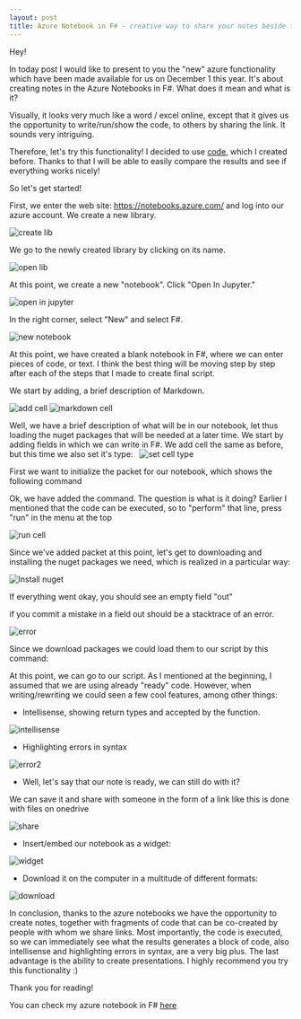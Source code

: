 ```yaml
---
layout: post
title: Azure Notebook in F# - creative way to share your notes beside the code.
---
```


Hey!


In today post I would like to present to you the "new" azure functionality which have been made available for us on December 1 this year. It's about creating notes in the Azure Notebooks in F#. What does it mean and what is it?

Visually, it looks very much like a word / excel online, except that it gives us the opportunity to write/run/show the code, to others by sharing the link. It sounds very intriguing.

Therefore, let's try this functionality! I decided to use [code](https://github.com/MNie/AzureTextAnalysis), which I created before. Thanks to that I will be able to easily compare the results and see if everything works nicely!

So let's get started!

First, we enter the web site: https://notebooks.azure.com/ and log into our azure account.
We create a new library.

![create lib](https://mnie.github.com/img/24-12-2016AzureNotebooks/createLib.png)

We go to the newly created library by clicking on its name. 

![open lib](https://mnie.github.com/img/24-12-2016AzureNotebooks/openLib.png)

At this point, we create a new "notebook".
Click "Open In Jupyter."

![open in jupyter](https://mnie.github.com/img/24-12-2016AzureNotebooks/openJupy.png)

In the right corner, select "New" and select F#.

![new notebook](https://mnie.github.com/img/24-12-2016AzureNotebooks/newNotebook.png)

At this point, we have created a blank notebook in F#, where we can enter pieces of code, or text. I think the best thing will be moving step by step after each of the steps that I made to create final script.

We start by adding, a brief description of Markdown.

![add cell](https://mnie.github.com/img/24-12-2016AzureNotebooks/insertCellabove.png)
![markdown cell](https://mnie.github.com/img/24-12-2016AzureNotebooks/markdowncell1.png)

Well, we have a brief description of what will be in our notebook, let thus loading the nuget packages that will be needed at a later time. We start by adding fields in which we can write in F#. We add cell the same as before, but this time we also set it's type:
 
![set cell type](https://mnie.github.com/img/24-12-2016AzureNotebooks/setCellType.png)

First we want to initialize the packet for our notebook, which shows the following command

<script src="https://gist.github.com/MNie/f884ed41999e93bc51bc473811c7ae37.js"></script>

Ok, we have added the command. The question is what is it doing? Earlier I mentioned that the code can be executed, so to "perform" that line, press "run" in the menu at the top

![run cell](https://mnie.github.com/img/24-12-2016AzureNotebooks/howToRunCell.png)

Since we've added packet at this point, let's get to downloading and installing the nuget packages we need, which is realized in a particular way:

<script src="https://gist.github.com/MNie/432dbf1fba6ba2bea5cb60173e4359b0.js"></script>
![Install nuget](https://mnie.github.com/img/24-12-2016AzureNotebooks/installNuget.png)

If everything went okay, you should see an empty field "out" 

if you commit a mistake in a field out should be a stacktrace of an error.

![error](https://mnie.github.com/img/24-12-2016AzureNotebooks/error1.png)

Since we download packages we could load them to our script by this command:

<script src="https://gist.github.com/MNie/00c2dfed665b6b95b36567c67a70472d.js"></script>

At this point, we can go to our script. As I mentioned at the beginning, I assumed that we are using already "ready" code. However, when writing/rewriting we could seen a few cool features, among other things:

- Intellisense, showing return types and accepted by the function.

![intellisense](https://mnie.github.com/img/24-12-2016AzureNotebooks/intellisense.png)

- Highlighting errors in syntax

![error2](https://mnie.github.com/img/24-12-2016AzureNotebooks/error2.png)

- Well, let's say that our note is ready, we can still do with it?

We can save it and share with someone in the form of a link like this is done with files on onedrive

![share](https://mnie.github.com/img/24-12-2016AzureNotebooks/share.png)

- Insert/embed our notebook as a widget:

![widget](https://mnie.github.com/img/24-12-2016AzureNotebooks/widget.png)

- Download it on the computer in a multitude of different formats:

![download](https://mnie.github.com/img/24-12-2016AzureNotebooks/download.png)

In conclusion, thanks to the azure notebooks we have the opportunity to create notes, together with fragments of code that can be co-created by people with whom we share links. Most importantly, the code is executed, so we can immediately see what the results generates a block of code, also intellisense and highlighting errors in syntax, are a very big plus. The last advantage is the ability to create presentations. I highly recommend you try this functionality :)

Thank you for reading!

You can check my azure notebook in F# [here](https://notebooks.azure.com/library/mnieblog)
